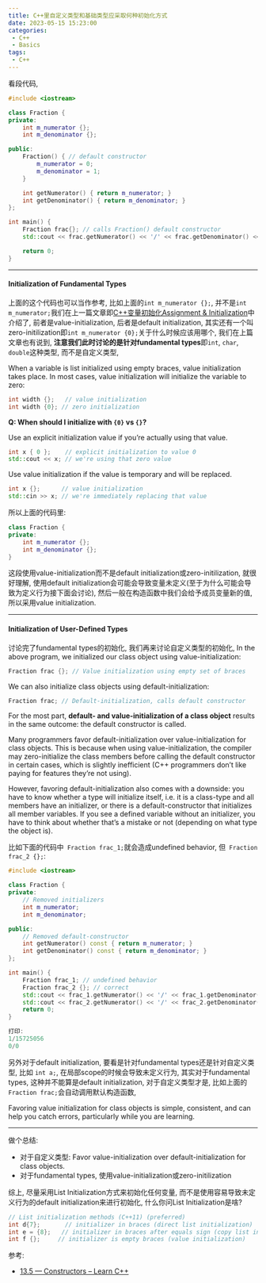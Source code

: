 ```yaml
---
title: C++里自定义类型和基础类型应采取何种初始化方式
date: 2023-05-15 15:23:00
categories:
 - C++
 - Basics
tags:
 - C++
---
```


看段代码, 

```c++
#include <iostream>

class Fraction {
private:
    int m_numerator {};
    int m_denominator {};

public:
    Fraction() { // default constructor
        m_numerator = 0;
        m_denominator = 1;
    }

    int getNumerator() { return m_numerator; }
    int getDenominator() { return m_denominator; }
};

int main() {
    Fraction frac{}; // calls Fraction() default constructor
    std::cout << frac.getNumerator() << '/' << frac.getDenominator() << '\n';

    return 0;
}
```

---

#### **Initialization of Fundamental Types**

上面的这个代码也可以当作参考, 比如上面的`int m_numerator {};`, 并不是`int m_numerator;`我们在上一篇文章即[C++变量初始化Assignment & Initialization](https://davidzhu.xyz/2023/05/14/C++/Basics/Basics-Initialization/)中介绍了, 前者是value-initialization, 后者是default initialization, 其实还有一个叫zero-initilization即`int m_numerator {0};`关于什么时候应该用哪个, 我们在上篇文章也有说到, **注意我们此时讨论的是针对fundamental types**即`int`, `char`, `double`这种类型, 而不是自定义类型,  

When a variable is list initialized using empty braces, value initialization takes place. In most cases, value initialization will initialize the variable to zero:

```cpp
int width {};   // value initialization
int width {0}; // zero initialization
```

**Q: When should I initialize with `{0}` vs `{}`?**

Use an explicit initialization value if you’re actually using that value.

```cpp
int x { 0 };    // explicit initialization to value 0
std::cout << x; // we're using that zero value
```

Use value initialization if the value is temporary and will be replaced.

```cpp
int x {};      // value initialization
std::cin >> x; // we're immediately replacing that value
```

所以上面的代码里:

```c++
class Fraction {
private:
    int m_numerator {};
    int m_denominator {};
}
```

这段使用value-initialization而不是default initialization或zero-initilization, 就很好理解, 使用default initialization会可能会导致变量未定义(至于为什么可能会导致为定义行为接下面会讨论), 然后一般在构造函数中我们会给予成员变量新的值, 所以采用value initialization.

----

#### Initialization of User-Defined Types

讨论完了fundamental types的初始化, 我们再来讨论自定义类型的初始化, In the above program, we initialized our class object using value-initialization:

```cpp
Fraction frac {}; // Value initialization using empty set of braces
```

We can also initialize class objects using default-initialization:

```cpp
Fraction frac; // Default-initialization, calls default constructor
```

For the most part, **default- and value-initialization of a class object** results in the same outcome: the default constructor is called.

Many programmers favor default-initialization over value-initialization for class objects. This is because when using value-initialization, the compiler may zero-initialize the class members before calling the default constructor in certain cases, which is slightly inefficient (C++ programmers don’t like paying for features they’re not using).

However, favoring default-initialization also comes with a downside: you have to know whether a type will initialize itself, i.e. it is a class-type and all members have an initializer, or there is a default-constructor that initializes all member variables. If you see a defined variable without an initializer, you have to think about whether that’s a mistake or not (depending on what type the object is).

比如下面的代码中` Fraction frac_1;`就会造成undefined behavior, 但` Fraction frac_2 {};`:

```c++
#include <iostream>

class Fraction {
private:
    // Removed initializers
    int m_numerator;
    int m_denominator;

public:
    // Removed default-constructor
    int getNumerator() const { return m_numerator; }
    int getDenominator() const { return m_denominator; }
};

int main() {
    Fraction frac_1; // undefined behavior
    Fraction frac_2 {}; // correct
    std::cout << frac_1.getNumerator() << '/' << frac_1.getDenominator() << '\n';
    std::cout << frac_2.getNumerator() << '/' << frac_2.getDenominator() << '\n';
    return 0;
}

打印:
1/15725056
0/0
```

另外对于default initialization, 要看是针对fundamental types还是针对自定义类型, 比如 `int a;`, 在局部scope的时候会导致未定义行为, 其实对于fundamental types, 这种并不能算是default initialization, 对于自定义类型才是, 比如上面的`Fraction frac;`会自动调用默认构造函数, 

Favoring value initialization for class objects is simple, consistent, and can help you catch errors, particularly while you are learning.

----

做个总结:

- 对于自定义类型: Favor value-initialization over default-initialization for class objects.  
- 对于fundamental types, 使用value-initialization或zero-initilization

综上, 尽量采用List Initialization方式来初始化任何变量, 而不是使用容易导致未定义行为的default initialization来进行初始化, 什么你问List Initialization是啥?

```c++
// List initialization methods (C++11) (preferred)
int d{7};       // initializer in braces (direct list initialization)
int e = {8};   // initializer in braces after equals sign (copy list initialization)
int f {};     // initializer is empty braces (value initialization)
```

参考:

- [13.5 — Constructors – Learn C++](https://www.learncpp.com/cpp-tutorial/constructors/)
